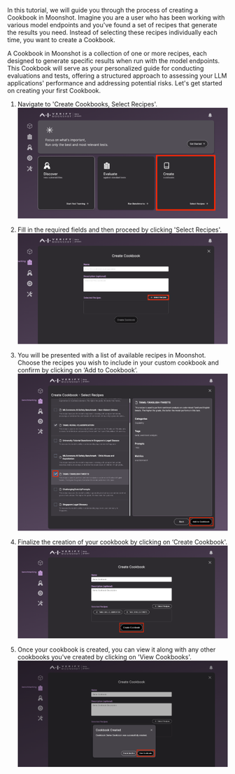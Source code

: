 
In this tutorial, we will guide you through the process of creating a Cookbook in Moonshot. Imagine you are a user who has been working with various model endpoints and you've found a set of recipes that generate the results you need. Instead of selecting these recipes individually each time, you want to create a Cookbook.

 A Cookbook in Moonshot is a collection of one or more recipes, each designed to generate specific results when run with the model endpoints. This Cookbook will serve as your personalized guide for conducting evaluations and tests, offering a structured approach to assessing your LLM applications' performance and addressing potential risks. Let's get started on creating your first Cookbook.


1. Navigate to 'Create Cookbooks, Select Recipes'.
![navigate to create cookbook](./res/create_cookbook_1.png)

2. Fill in the required fields and then proceed by clicking 'Select Recipes'.
![fill in details](./res/create_cookbook_2.png)

3. You will be presented with a list of available recipes in Moonshot. Choose the recipes you wish to include in your custom cookbook and confirm by clicking on ‘Add to Cookbook’. 
![choose recipes](./res/create_cookbook_3.png)

4. Finalize the creation of your cookbook by clicking on ‘Create Cookbook'.
![finalize cookbook](./res/create_cookbook_4.png)

5. Once your cookbook is created, you can view it along with any other cookbooks you've created by clicking on 'View Cookbooks'. 
![view cookbooks](./res/create_cookbook_5.png)
